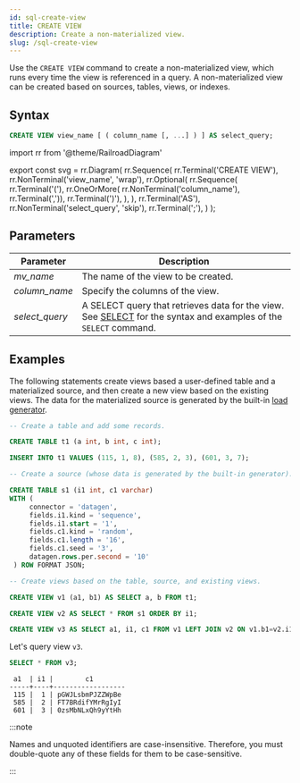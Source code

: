 ```yaml
---
id: sql-create-view
title: CREATE VIEW
description: Create a non-materialized view.
slug: /sql-create-view
---
```


<head>
  <link rel="canonical" href="https://docs.risingwave.com/docs/current/sql-create-view/" />
</head>

Use the `CREATE VIEW` command to create a non-materialized view, which runs every time the view is referenced in a query. A non-materialized view can be created based on sources, tables, views, or indexes.

## Syntax

```sql
CREATE VIEW view_name [ ( column_name [, ...] ) ] AS select_query;
```

import rr from '@theme/RailroadDiagram'

export const svg = rr.Diagram(
rr.Sequence(
rr.Terminal('CREATE VIEW'),
rr.NonTerminal('view_name', 'wrap'),
rr.Optional(
rr.Sequence(
rr.Terminal('('),
rr.OneOrMore(
rr.NonTerminal('column_name'), rr.Terminal(',')),
rr.Terminal(')'),
),
),
rr.Terminal('AS'),
rr.NonTerminal('select_query', 'skip'),
rr.Terminal(';'),
)
);

<Drawer SVG={svg} />

## Parameters

| Parameter      | Description                                                                                                                       |
| -------------- | --------------------------------------------------------------------------------------------------------------------------------- |
| _mv_name_      | The name of the view to be created.                                                                                               |
| _column_name_  | Specify the columns of the view.                                                                                                  |
| _select_query_ | A SELECT query that retrieves data for the view. See [SELECT](sql-select.md) for the syntax and examples of the `SELECT` command. |

## Examples

The following statements create views based a user-defined table and a materialized source, and then create a new view based on the existing views. The data for the materialized source is generated by the built-in [load generator](/create-source/create-source-datagen.md).

```sql
-- Create a table and add some records.

CREATE TABLE t1 (a int, b int, c int);

INSERT INTO t1 VALUES (115, 1, 8), (585, 2, 3), (601, 3, 7);

-- Create a source (whose data is generated by the built-in generator).

CREATE TABLE s1 (i1 int, c1 varchar)
WITH (
     connector = 'datagen',
     fields.i1.kind = 'sequence',
     fields.i1.start = '1',
     fields.c1.kind = 'random',
     fields.c1.length = '16',
     fields.c1.seed = '3',
     datagen.rows.per.second = '10'
 ) ROW FORMAT JSON;

-- Create views based on the table, source, and existing views.

CREATE VIEW v1 (a1, b1) AS SELECT a, b FROM t1;

CREATE VIEW v2 AS SELECT * FROM s1 ORDER BY i1;

CREATE VIEW v3 AS SELECT a1, i1, c1 FROM v1 LEFT JOIN v2 ON v1.b1=v2.i1;
```

Let's query view `v3`.

```sql
SELECT * FROM v3;
```

```
 a1  | i1 |        c1
-----+----+------------------
 115 |  1 | pGWJLsbmPJZZWpBe
 585 |  2 | FT7BRdifYMrRgIyI
 601 |  3 | 0zsMbNLxQh9yYtHh
```

:::note

Names and unquoted identifiers are case-insensitive. Therefore, you must double-quote any of these fields for them to be case-sensitive.

:::
